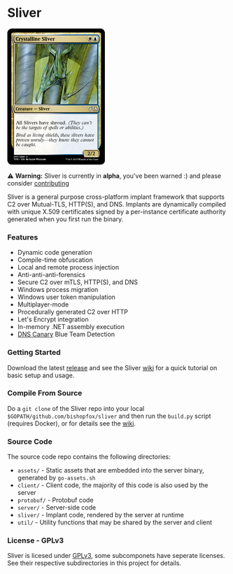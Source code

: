 Sliver
======

![Sliver](/.github/images/sliver.jpeg)

⚠️ __Warning:__ Sliver is currently in __alpha__, you've been warned :) and please consider [contributing](/CONTRIBUTING.md)

Sliver is a general purpose cross-platform implant framework that supports C2 over Mutual-TLS, HTTP(S), and DNS. Implants are dynamically compiled with unique X.509 certificates signed by a per-instance certificate authority generated when you first run the binary.

### Features

* Dynamic code generation
* Compile-time obfuscation
* Local and remote process injection
* Anti-anti-anti-forensics
* Secure C2 over mTLS, HTTP(S), and DNS
* Windows process migration
* Windows user token manipulation
* Multiplayer-mode
* Procedurally generated C2 over HTTP
* Let's Encrypt integration
* In-memory .NET assembly execution
* [DNS Canary](https://github.com/BishopFox/sliver/wiki/DNS-C2#dns-canaries) Blue Team Detection

### Getting Started

Download the latest [release](https://github.com/BishopFox/sliver/releases) and see the Sliver [wiki](https://github.com/BishopFox/sliver/wiki/Getting-Started) for a quick tutorial on basic setup and usage.

### Compile From Source

Do a `git clone` of the Sliver repo into your local `$GOPATH/github.com/bishopfox/sliver` and then run the `build.py` script (requires Docker), or for details see the [wiki](https://github.com/BishopFox/sliver/wiki/Compile-From-Source).

### Source Code

The source code repo contains the following directories:

 * `assets/` - Static assets that are embedded into the server binary, generated by `go-assets.sh`
 * `client/` - Client code, the majority of this code is also used by the server
 * `protobuf/` - Protobuf code
 * `server/` - Server-side code
 * `sliver/` - Implant code, rendered by the server at runtime
 * `util/` - Utility functions that may be shared by the server and client

### License - GPLv3

Sliver is licesed under [GPLv3](https://www.gnu.org/licenses/gpl-3.0.en.html), some subcomponets have seperate licenses. See their respective subdirectories in this project for details.
